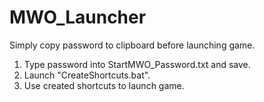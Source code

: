 # MWO_Launcher
Simply copy password to clipboard before launching game.

1. Type password into StartMWO_Password.txt and save.
2. Launch "CreateShortcuts.bat".
3. Use created shortcuts to launch game.
